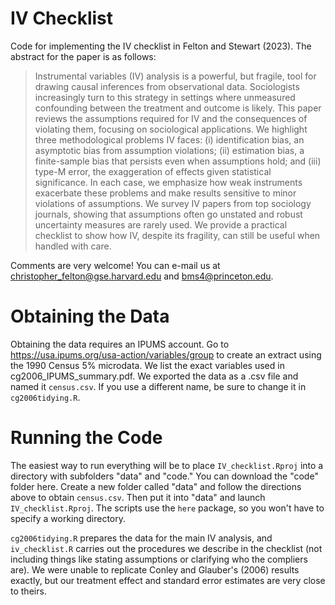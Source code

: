 # IV Checklist
Code for implementing the IV checklist in Felton and Stewart (2023). The abstract for the paper is as follows:

> Instrumental variables (IV) analysis is a powerful, but fragile, tool for drawing causal inferences from observational data. Sociologists increasingly turn to this strategy in settings where unmeasured confounding between the treatment and outcome is likely. This paper reviews the assumptions required for IV and the consequences of violating them, focusing on sociological applications. We highlight three methodological problems IV faces: (i) identification bias, an asymptotic bias from assumption violations; (ii) estimation bias, a finite-sample bias that persists even when assumptions hold; and (iii) type-M error, the exaggeration of effects given statistical significance. In each case, we emphasize how weak instruments exacerbate these problems and make results sensitive to minor violations of assumptions. We survey IV papers from top sociology journals, showing that assumptions often go unstated and robust uncertainty measures are rarely used. We provide a practical checklist to show how IV, despite its fragility, can still be useful when handled with care.

Comments are very welcome! You can e-mail us at christopher_felton@gse.harvard.edu and bms4@princeton.edu.

# Obtaining the Data

Obtaining the data requires an IPUMS account. Go to https://usa.ipums.org/usa-action/variables/group to create an extract using the 1990 Census 5% microdata. We list the exact variables used in cg2006_IPUMS_summary.pdf. We exported the data as a .csv file and named it ``census.csv``. If you use a different name, be sure to change it in ``cg2006tidying.R``. 

# Running the Code

The easiest way to run everything will be to place ``IV_checklist.Rproj`` into a directory with subfolders "data" and "code." You can download the "code" folder here. Create a new folder called "data" and follow the directions above to obtain ``census.csv``. Then put it into "data" and launch ``IV_checklist.Rproj``. The scripts use the ``here`` package, so you won't have to specify a working directory.

``cg2006tidying.R`` prepares the data for the main IV analysis, and ``iv_checklist.R`` carries out the procedures we describe in the checklist (not including things like stating assumptions or clarifying who the compliers are). We were unable to replicate Conley and Glauber's (2006) results exactly, but our treatment effect and standard error estimates are very close to theirs. 
